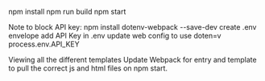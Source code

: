 npm install
npm run build
npm start

Note to block API key:
npm install dotenv-webpack --save-dev
create .env envelope
add API Key in .env
update web config to use doten=v
process.env.API_KEY

Viewing all the different templates
Update Webpack for entry and template to pull the correct js and html files on npm start.
